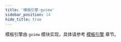 ```yaml
---
title: '模板引擎-gview'
sidebar_position: 14
hide_title: true
---
```


模板引擎由 `gview` 模块实现，具体请参考 [模板引擎](output/goframe-v2.1-md/核心组件-重点/模板引擎) 章节。